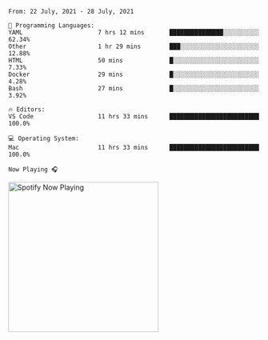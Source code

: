 <!--START_SECTION:waka-->
```text
From: 22 July, 2021 - 28 July, 2021

💬 Programming Languages: 
YAML                     7 hrs 12 mins       ███████████████░░░░░░░░░░   62.34% 
Other                    1 hr 29 mins        ███░░░░░░░░░░░░░░░░░░░░░░   12.88% 
HTML                     50 mins             █░░░░░░░░░░░░░░░░░░░░░░░░   7.33% 
Docker                   29 mins             █░░░░░░░░░░░░░░░░░░░░░░░░   4.28% 
Bash                     27 mins             █░░░░░░░░░░░░░░░░░░░░░░░░   3.92%

🔥 Editors: 
VS Code                  11 hrs 33 mins      █████████████████████████   100.0%

💻 Operating System: 
Mac                      11 hrs 33 mins      █████████████████████████   100.0%

```


<!--END_SECTION:waka-->

`Now Playing 🎧`

[<img src="https://spotify-now-playing-cyan-seven.vercel.app/api/spotify-playing" alt="Spotify Now Playing" width="300" />](https://open.spotify.com/user/gregnrobinson-ca)



